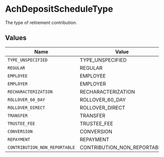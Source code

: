 # AchDepositScheduleType

The type of retirement contribution.


## Values

| Name                          | Value                         |
| ----------------------------- | ----------------------------- |
| `TYPE_UNSPECIFIED`            | TYPE_UNSPECIFIED              |
| `REGULAR`                     | REGULAR                       |
| `EMPLOYEE`                    | EMPLOYEE                      |
| `EMPLOYER`                    | EMPLOYER                      |
| `RECHARACTERIZATION`          | RECHARACTERIZATION            |
| `ROLLOVER_60_DAY`             | ROLLOVER_60_DAY               |
| `ROLLOVER_DIRECT`             | ROLLOVER_DIRECT               |
| `TRANSFER`                    | TRANSFER                      |
| `TRUSTEE_FEE`                 | TRUSTEE_FEE                   |
| `CONVERSION`                  | CONVERSION                    |
| `REPAYMENT`                   | REPAYMENT                     |
| `CONTRIBUTION_NON_REPORTABLE` | CONTRIBUTION_NON_REPORTABLE   |